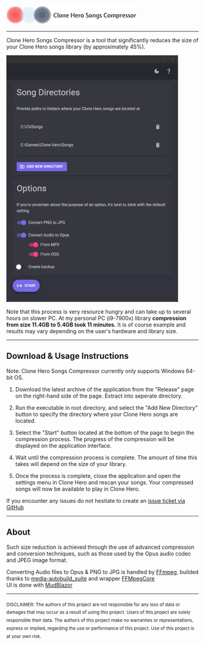 ![Application logo](src/CloneHeroSongsCompressor/wwwroot/images/logo_transparent.png?raw=true)
***
Clone Hero Songs Compressor is a tool that significantly reduces the size of your Clone Hero songs library (by approximately 45%).<br>

![Application screenshoot](docs/img/app-screenshoot-darkmode.png?raw=true)


Note that this process is very resource hungry and can take up to several hours on slower PC. At my personal PC (i9-7900x) library **compression from size 11.4GB to 5.4GB took 11 minutes.** It is of course example and results may vary depending on the user's hardware and library size.

***
## Download & Usage Instructions

Note: Clone Hero Songs Compressor currently only supports Windows 64-bit OS.

1. Download the latest archive of the application from the "Release" page on the right-hand side of the page. Extract into seperate directory.

2. Run the executable in root directory, and select the "Add New Directory" button to specify the directory where your Clone Hero songs are located.

3. Select the "Start" button located at the bottom of the page to begin the compression process. The progress of the compression will be displayed on the application interface.

4. Wait until the compression process is complete. The amount of time this takes will depend on the size of your library.

5. Once the process is complete, close the application and open the settings menu in Clone Hero and rescan your songs. Your compressed songs will now be available to play in Clone Hero.

If you encounter any issues do not hesitate to create an [issue ticket via GitHub](https://github.com/KrystianLesniak/Clone-Hero-Songs-Compressor/issues)


***
## About
Such size reduction is achieved through the use of advanced compression and conversion techniques, such as those used by the Opus audio codec and JPEG image format.

Converting Audio files to Opus & PNG to JPG is handled by [FFmpeg](https://ffmpeg.org/), builded thanks to [media-autobuild_suite](https://github.com/m-ab-s/media-autobuild_suite) and wrapper [FFMpegCore](https://github.com/rosenbjerg/FFMpegCore)
<br>
UI is done with [MudBlazor](https://mudblazor.com/)

**** 
<sub>
DISCLAIMER: The authors of this project are not responsible for any loss of data or damages that may occur as a result of using this project. Users of this project are solely responsible their data. The authors of this project make no warranties or representations, express or implied, regarding the use or performance of this project. Use of this project is at your own risk.
</sub>

